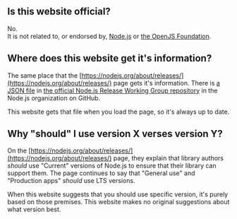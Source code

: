 ## Is this website official?

No.  
It is not related to, or endorsed by, [Node.js](https://nodejs.org/) or [the OpenJS Foundation](https://openjsf.org/).

## Where does this website get it's information?

The same place that the [https://nodejs.org/about/releases/](https://nodejs.org/about/releases/) page gets it's information. There is [a JSON file](https://github.com/nodejs/Release/blob/main/schedule.json) in [the official Node.js Release Working Group repository](https://github.com/nodejs/Release) in the Node.js organization on GitHub.

This website gets that file when you load the page, so it's always up to date.

## Why "should" I use version X verses version Y?

On the [https://nodejs.org/about/releases/](https://nodejs.org/about/releases/) page, they explain that library authors _should_ use "Current" versions of Node.js to ensure that their library can support them. The page continues to say that "General use" and "Production apps" _should_ use LTS versions.

When this website suggests that you should use specific version, it's purely based on those premises. This website makes no original suggestions about what version best.
